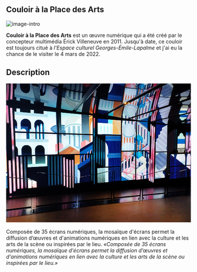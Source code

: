 ## Couloir à la Place des Arts

![image-intro](/couloir/medias/2.png)

__Couloir à la Place des Arts__ est un œuvre numérique qui a été créé par le concepteur multimédia Érick Villeneuve en 2011. Jusqu'à date, ce couloir est toujours citué à *l'Espace culturel Georges-Émile-Lapalme* et j'ai eu la chance de le visiter le 4 mars de 2022.

## Description

![1](/couloir/medias/1.png)

Composée de 35 écrans numériques, la mosaïque d'écrans permet la diffusion d’œuvres et d'animations numériques en lien avec la culture et les arts de la scène ou inspirées par le lieu. *«Composée de 35 écrans numériques, la mosaïque d'écrans permet la diffusion d’œuvres et d'animations numériques en lien avec la culture et les arts de la scène ou inspirées par le lieu.»*
